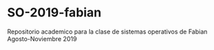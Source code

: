 # SO-2019-fabian
Repositorio academico para la clase de sistemas operativos de Fabian Agosto-Noviembre 2019 
